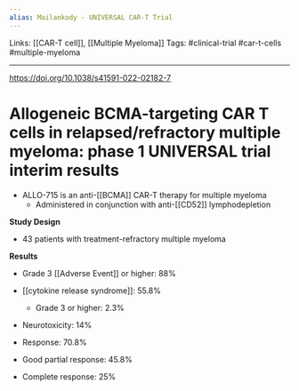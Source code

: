 ```yaml
---
alias: Mailankody - UNIVERSAL CAR-T Trial
---
```


Links: [[CAR-T cell]], [[Multiple Myeloma]]
Tags: #clinical-trial #car-t-cells #multiple-myeloma

---

https://doi.org/10.1038/s41591-022-02182-7

# Allogeneic BCMA-targeting CAR T cells in relapsed/refractory multiple myeloma: phase 1 UNIVERSAL trial interim results

- ALLO-715 is an anti-[[BCMA]] CAR-T therapy for multiple myeloma
	- Administered in conjunction with anti-[[CD52]] lymphodepletion

**Study Design**
- 43 patients with treatment-refractory multiple myeloma

**Results**
- Grade 3 [[Adverse Event]] or higher: 88%
- [[cytokine release syndrome]]: 55.8%
	- Grade 3 or higher: 2.3%
- Neurotoxicity: 14%

- Response: 70.8%
- Good partial response: 45.8%
- Complete response: 25%